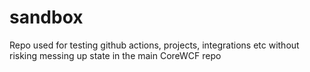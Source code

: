 # sandbox
Repo used for testing github actions, projects, integrations etc without risking messing up state in the main CoreWCF repo
